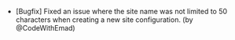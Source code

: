 - [Bugfix] Fixed an issue where the site name was not limited to 50 characters when creating a new site configuration. (by @CodeWithEmad)
